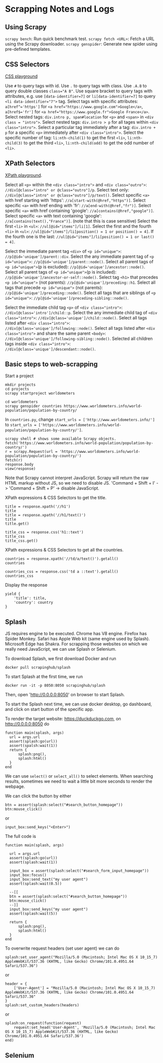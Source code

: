 # Scrapping Notes and Logs

## Using Scrapy

`scrapy bench`: Run quick benchmark test.
`scrapy fetch <URL>`: Fetch a URL using the Scrapy downloader.
`scrapy genspider`: Generate new spider using pre-defined templates.

## CSS Selectors

[CSS playground](https://try.jsoup.org/)

Use `#` to query tags with id. Use `.` to query tags with class. Use `.A.B` to query double classes `class="A B"`.
Use square bracket to query tags with attributes, e.g. use `[data-identifier=7]` or `li[data-identifier=7]` to query `<li data-identifier="7">` tag.
Select tags with specific attributes: `a[href^='https']` for `<a href="https://www.google.com">Google</a>`, `a[href$='fr']` for `<a href="https://www.google.fr">Google France</a>`.
Select nested tags: `div.intro p, span#location` for `<p>` and `<span>` in `<div class = "intro">`.
Select nested tags: `div.intro > p` for all tages within `<div class="intro">`.
Select a particular tag immediately after a tag: `div.intro + p` for a specific `<p>` immediately after `<div class="intro">`.
Select the specific number of tag: `li:nth-child(1)` to get the first `<li>`, `li:nth-child(3)` to get the third `<li>`, `li:nth-child(odd)` to get the odd number of `<li>`.

## XPath Selectors

[XPath playground](https://scrapinghub.github.io/xpath-playground/).


Select all `<p>` within the `<div class="intro">` and `<div class="outro">`: `//div[@class="intro" or @class="outro"]/p`. Select text only: `//div[@class="intro" or @class="outro"]/p/text()`.
Select specific `<a>` with href starting with 'https': `//a[start-with(@href,"https")]`.
Select specific `<a>` with href ending with 'fr': `//a[end-with(@href,"fr")]`.
Select specific `<a>` with href containing 'google': `//a[contains(@href,"google")]`.
Select specific `<a>` with text containing 'google': `//a[contains(text(),"France")]`. (note that this is case sensitive)
Select the first `<li>` in `<ul>`: `//ul[@id="items"]/li[1]`. Select the first and the fourth `<li>` in `<ul>`: `//ul[@id="items"]/li[position() = 1 or position() = 4]`. If the fourth one is the last: `//ul[@id="items"]/li[position() = 1 or last() = 4]`.


Select the immediate parent tag `<div>` of `<p id="unique">`: `//p[@id='unique']/parent::div`.
Select the any immediate parent tag of `<p id="unique">`: `//p[@id='unique']/parent::node()`.
Select all parent tags of `<p id="unique">`(p is excluded): `//p[@id='unique']/ancestor::node()`.
Select all parent tags of `<p id="unique">`(p is included): `//p[@id='unique']/ancestor-or-self::node()`.
Select tag `<h1>` that precedes `<p id="unique">` (not parents): `//p[@id='unique']/preceding::h1`.
Select all tags that precede `<p id="unique">` (not parents): `//p[@id='unique']/preceding::node()`.
Select all tags that are siblings of `<p id="unique">`: `//p[@id='unique']/preceding-sibling::node()`.


Select the immediate child tag `<p>` of `<div class="intro">`: `//div[@class='intro']/child::p`.
Select the any immediate child tag of `<div class="intro">`: `//div[@class='unique']/child::node()`.
Select all tags listed after `<div class="intro">`: `//div[@class='unique']/following::node()`.
Select all tags listed after `<div class="intro">` and share the same parent `<body>`: `//div[@class='unique']/following-sibling::node()`.
Selected all children tags inside `<div class="intro">`: `//div[@class='unique']/descendant::node()`.


## Basic steps to web-scrapping

Start a project

```
mkdir projects
cd projects
scrapy startproject worldometers

cd worldometers
scrapy genspider countries https://www.worldometers.info/world-population/population-by-country/
```

In `countries.py`, change `start_urls = ['http://www.worldometers.info/']` to `start_urls = ['https://www.worldometers.info/world-population/population-by-country/']`.


```
scrapy shell # shows some available Scrapy objects.
fetch('https://www.worldometers.info/world-population/population-by-country/')
r = scrapy.Request(url = 'https://www.worldometers.info/world-population/population-by-country/')
fetch(r)
response.body
view(response)
```

Note that Scrapy cannot interpret JavaScript. Scrapy will return the raw HTML markup without JS, so we need to disable JS. 'Command + Shift + I' -> 'Command + Shift + P' -> disable JavaScript.

XPath expressions & CSS Selectors to get the title.

```
title = response.xpath('//h1')
title
title = response.xpath('//h1/text()')
title
title.get()
```

```
title_css = response.css('h1::text')
title_css
title_css.get()
```

XPath expressions & CSS Selectors to get all the countries.

```
countries = response.xpath('//td/a/text()').getall()
countries 
```

```
countries_css = response.css('td a ::text').getall()
countries_css
```

Display the response

```
yield {
    'title': title,
    'country': country
}
```

## Splash

JS requires engine to be executed. Chrome has V8 engine. Firefox has Spider Monkey. Safari has Apple Web kit (same engine used by Splash). Microsoft Edge has Shakra. For scrapping those websites on which we really need JavaScript, we can use Splash or Selenium.

To download Splash, we first download Docker and run

```
docker pull scrapinghub/splash
```

To start Splash at the first time, we run

```
docker run -it -p 8050:8050 scrapinghub/splash 
```

Then, open 'http://0.0.0.0:8050' on browser to start Splash.

To start the Splash next time, we can use docker desktop, go dashboard, and click on start button of the specific app.

To render the target website: https://duckduckgo.com, on http://0.0.0.0:8050 do

```
function main(splash, args)
  url = args.url
  assert(splash:go(url))
  assert(spalsh:wait(1))
  return {
      splash:png(),
      splash:html()
  }
end
```

We can use `select()` or `select_all()` to select elements. When searching results, sometimes we need to wait a little bit more seconds to render the webpage.


We can click the button by either

```
btn = assert(splash:select("#search_button_homepage"))
btn:mouse_click()
```
or

```
input_box:send_keys("<Enter>")
```

The full code is 

```
function main(splash, args)

  url = args.url
  assert(splash:go(url))
  assert(splash:wait(1))
  
  input_box = assert(splash:select("#search_form_input_homepage"))
  input_box:focus()
  input_box:send_text("my user agent")
  assert(splash:wait(0.5))
  
  --[[
  btn = assert(splash:select("#search_button_homepage"))
  btn:mouse_click()
  --]]
  input_box:send_keys("my user agent")
  assert(splash:wait(5))

  return {
      splash:png(),
      splash:html()
  }
end
```

To overwrite request headers (set user agent) we can do

```
splash:set_user_agent("Mozilla/5.0 (Macintosh; Intel Mac OS X 10_15_7) AppleWebKit/537.36 (KHTML, like Gecko) Chrome/101.0.4951.64 Safari/537.36")
```
or 

```
header = {
    ['User-Agent'] = "Mozilla/5.0 (Macintosh; Intel Mac OS X 10_15_7) AppleWebKit/537.36 (KHTML, like Gecko) Chrome/101.0.4951.64 Safari/537.36"
}
splash:set_custom_headers(headers)
```
or 

```
splash:on_request(function(request)
    request:set_head('User-Agent', 'Mozilla/5.0 (Macintosh; Intel Mac OS X 10_15_7) AppleWebKit/537.36 (KHTML, like Gecko) Chrome/101.0.4951.64 Safari/537.36')
end)
```

## Selenium


